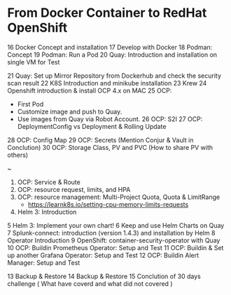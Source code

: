 From Docker Container to RedHat OpenShift
=========================================



16 Docker Concept and installation
17 Develop with Docker
18 Podman: Concept
19 Podman: Run a Pod
20 Quay: Introduction and installation on single VM for Test

21 Quay: Set up Mirror Repository from Dockerhub and check the security scan result
22 K8S Introduction and minikube installation
23 Krew
24 Openshift introduction & install OCP 4.x on MAC
25 OCP:
  - First Pod
  - Customize image and push to Quay.
  - Use images from Quay via Robot Account.
26 OCP: S2I
27 OCP: DeploymentConfig vs Deployment & Rolling Update

28 OCP: Config Map
29 OCP: Secrets (Mention Conjur & Vault in Conclution)
30 OCP: Storage Class, PV and PVC (How to share PV with others)

~
1. OCP: Service & Route
2. OCP: resource request, limits, and HPA
3. OCP: resource management: Multi-Project Quota, Quota & LimitRange
    - https://learnk8s.io/setting-cpu-memory-limits-requests
4. Helm 3: Introduction

5 Helm 3: Implement your own chart!
6 Keep and use Helm Charts on Quay
7 Splunk-connect: introduction (version 1.4.3) and installation by Helm
8 Operator Introduction
9 OpenShift: container-security-operator with Quay
10 OCP: Buildin Prometheus Operator: Setup and Test
11 OCP: Buildin & Set up another Grafana Operator: Setup and Test
12 OCP: Buildin Alert Manager: Setup and Test

13 Backup & Restore
14 Backup & Restore
15 Conclution of 30 days challenge ( What have coverd and what did not covered )

